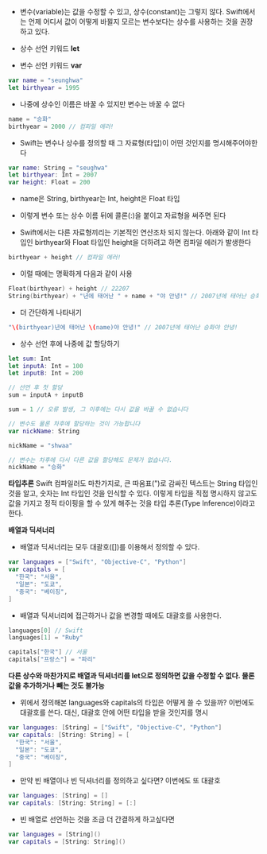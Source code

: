 - 변수(variable)는 값을 수정할 수 있고, 상수(constant)는 그렇지 않다. Swift에서는 언제 어디서 값이 어떻게 바뀔지 모르는 변수보다는 상수를 사용하는 것을 권장하고 있다.

- 상수 선언 키워드 **let**
- 변수 선언 키워드 **var**
```swift
var name = "seunghwa"
let birthyear = 1995

```
- 나중에 상수인 이름은 바꿀 수 있지만 변수는 바꿀 수 없다
```swift
name = "승화"
birthyear = 2000 // 컴파일 에러!
```

- Swift는 변수나 상수를 정의할 때 그 자료형(타입)이 어떤 것인지를 명시해주어야한다

```swift
var name: String = "seughwa"
let birthyear: Int = 2007
var height: Float = 200
```

- name은 String, birthyear는 Int, height은 Float 타입
- 이렇게 변수 또는 상수 이름 뒤에 콜론(:)을 붙이고 자료형을 써주면 된다

- Swift에서는 다른 자료형끼리는 기본적인 연산조차 되지 않는다. 아래와 같이 Int 타입인 birthyear와 Float 타입인 height을 더하려고 하면 컴파일 에러가 발생한다
```swift
birthyear + height // 컴파일 에러!
```

- 이럴 때에는 명확하게 다음과 같이 사용
```swift
Float(birthyear) + height // 22207
String(birthyear) + "년에 태어난 " + name + "야 안녕!" // 2007년에 태어난 승화야 안녕!
```

- 더 간단하게 나타내기
```swift
"\(birthyear)년에 태어난 \(name)야 안녕!" // 2007년에 태어난 승화야 안녕!
```

- 상수 선언 후에 나중에 값 할당하기
```swift
let sum: Int
let inputA: Int = 100
let inputB: Int = 200

// 선언 후 첫 할당
sum = inputA + inputB

sum = 1 // 오류 발생, 그 이후에는 다시 값을 바꿀 수 없습니다

// 변수도 물론 차후에 할당하는 것이 가능합니다
var nickName: String

nickName = "shwaa"

// 변수는 차후에 다시 다른 값을 할당해도 문제가 없습니다.
nickName = "승화"
```

**타입추론**
Swift 컴파일러도 마찬가지로, 큰 따옴표(")로 감싸진 텍스트는 String 타입인 것을 알고, 숫자는 Int 타입인 것을 인식할 수 있다. 이렇게 타입을 직접 명시하지 않고도 값을 가지고 정적 타이핑을 할 수 있게 해주는 것을 타입 추론(Type Inference)이라고 한다.

**배열과 딕셔너리**

- 배열과 딕셔너리는 모두 대괄호([])를 이용해서 정의할 수 있다.
```swift
var languages = ["Swift", "Objective-C", "Python"]
var capitals = [
  "한국": "서울",
  "일본": "도쿄",
  "중국": "베이징",
]
```

- 배열과 딕셔너리에 접근하거나 값을 변경할 때에도 대괄호를 사용한다.
```swift
languages[0] // Swift
languages[1] = "Ruby"

capitals["한국"] // 서울
capitals["프랑스"] = "파리"
```
**다른 상수와 마찬가지로 배열과 딕셔너리를 let으로 정의하면 값을 수정할 수 없다. 물론 값을 추가하거나 빼는 것도 불가능**

- 위에서 정의해본 languages와 capitals의 타입은 어떻게 쓸 수 있을까? 이번에도 대괄호를 쓴다. 대신, 대괄호 안에 어떤 타입을 받을 것인지를 명시
```swift
var languages: [String] = ["Swift", "Objective-C", "Python"]
var capitals: [String: String] = [
  "한국": "서울",
  "일본": "도쿄",
  "중국": "베이징",
]
```

- 만약 빈 배열이나 빈 딕셔너리를 정의하고 싶다면? 이번에도 또 대괄호
```swift
var languages: [String] = []
var capitals: [String: String] = [:]
```

- 빈 배열로 선언하는 것을 조금 더 간결하게 하고싶다면
```swift
var languages = [String]()
var capitals = [String: String]()
```
